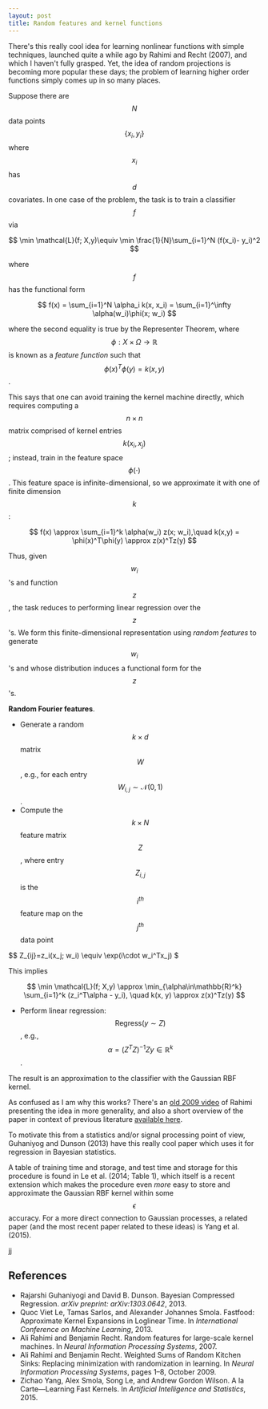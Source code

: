 ```yaml
---
layout: post
title: Random features and kernel functions
---
```


There's this really cool idea for learning nonlinear functions with simple techniques, launched quite a while ago by Rahimi and Recht (2007), and which I haven't fully grasped. Yet, the idea of random projections is becoming more popular these days; the problem of learning higher order functions simply comes up in so many places.

Suppose there are $$N$$ data points $$\{x_i,y_i\}$$ where $$x_i$$ has $$d$$ covariates. In one case of the problem, the task is to train a classifier $$f$$ via

$$
\min \mathcal{L}(f; X,y)\equiv \min \frac{1}{N}\sum_{i=1}^N (f(x_i)- y_i)^2
$$

where $$f$$ has the functional form

$$
f(x) = \sum_{i=1}^N \alpha_i k(x, x_i)
= \sum_{i=1}^\infty \alpha(w_i)\phi(x; w_i)
$$

where the second equality is true by the Representer Theorem, where $$\phi:X\times\Omega\to\mathbb{R}$$ is known as a _feature function_ such that $$\phi(x)^T\phi(y) = k(x,y)$$.

This says that one can avoid training the kernel machine directly, which requires computing a $$n\times n$$ matrix comprised of kernel entries $$k(x_i,x_j)$$; instead, train in the feature space $$\phi(\cdot)$$. This feature space is infinite-dimensional, so we approximate it with one of finite dimension $$k$$:

$$
f(x) \approx \sum_{i=1}^k \alpha(w_i) z(x; w_i),\quad k(x,y) = \phi(x)^T\phi(y) \approx z(x)^Tz(y)
$$

Thus, given $$w_i$$'s and function $$z$$, the task reduces to performing linear regression over the $$z$$'s. We form this finite-dimensional representation using _random features_ to generate $$w_i$$'s and whose distribution induces a functional form for the $$z$$'s.

__Random Fourier features__.

* Generate a random $$k\times d$$ matrix $$W$$, e.g., for each entry $$W_{i,j}\sim\mathcal{N}(0,1)$$.
* Compute the $$k\times N$$ feature matrix $$Z$$, where entry $$Z_{i,j}$$ is the $$i^{th}$$ feature map on the $$j^{th}$$ data point

$$
Z_{ij}=z_i(x_j;
w_i) \equiv \exp(i\cdot w_i^Tx_j)
$

This implies

$$
\min \mathcal{L}(f; X,y) \approx \min_{\alpha\in\mathbb{R}^k} \sum_{i=1}^k (z_i^T\alpha -
y_i), \quad k(x, y) \approx z(x)^Tz(y)
$$

* Perform linear regression: $$\mathrm{Regress}(y \sim Z)$$, e.g., $$\alpha = (Z^TZ)^{-1}Zy\in\mathbb{R}^k$$.

The result is an approximation to the classifier with the Gaussian RBF kernel.

As confused as I am why this works? There's an [old 2009 video](http://research.microsoft.com/apps/video/default.aspx?id=103390&l=i) of Rahimi presenting the idea in more generality, and also a short overview of the paper in context of previous literature [available here](http://blog.smola.org/post/10572672684/the-neal-kernel-and-random-kitchen-sinks).

To motivate this from a statistics and/or signal processing point of view, Guhaniyog and Dunson (2013) have this really cool paper which uses it for regression in Bayesian statistics.

A table of training time and storage, and test time and storage for this procedure is found in Le et al. (2014; Table 1), which itself is a recent extension which makes the procedure even _more_ easy to store and approximate the Gaussian RBF kernel within some $$\epsilon$$ accuracy.  For a more direct connection to Gaussian processes, a related paper (and the most recent paper related to these ideas) is Yang et al. (2015).


jj
## References
* Rajarshi Guhaniyogi and David B. Dunson. Bayesian Compressed Regression. _arXiv preprint: arXiv:1303.0642_, 2013.
* Quoc Viet Le, Tamas Sarlos, and Alexander Johannes Smola. Fastfood: Approximate Kernel Expansions in Loglinear Time. In _International Conference on Machine Learning_, 2013.
* Ali Rahimi and Benjamin Recht. Random features for large-scale kernel machines. In _Neural Information Processing Systems_, 2007.
* Ali Rahimi and Benjamin Recht. Weighted Sums of Random Kitchen Sinks: Replacing minimization with randomization in learning. In _Neural Information Processing Systems_, pages 1–8, October 2009.
* Zichao Yang, Alex Smola, Song Le, and Andrew Gordon Wilson. A la Carte—Learning Fast Kernels. In _Artificial Intelligence and Statistics_, 2015.

